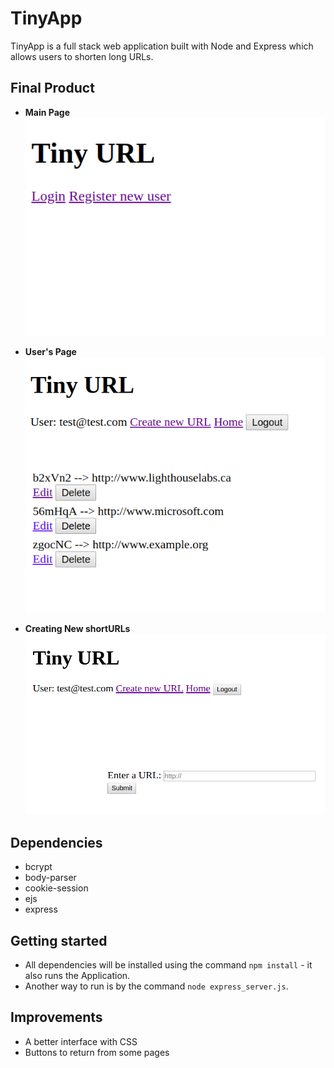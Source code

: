 # TinyApp

TinyApp is a full stack web application built with Node and Express which allows users to shorten long URLs.


## Final Product
* **Main Page** 
![First screen](docs/first_screen.png)

* **User's Page**
![User's short URLs](docs/urls.png)

* **Creating New shortURLs**
![Creating new shortURLs](docs/creating_shortURLs.png)


## Dependencies
* bcrypt
* body-parser
* cookie-session
* ejs
* express


## Getting started
- All dependencies will be installed using the command `npm install` - it also runs the Application.
- Another way to run is by the command `node express_server.js`.


## Improvements
- A better interface with CSS
- Buttons to return from some pages